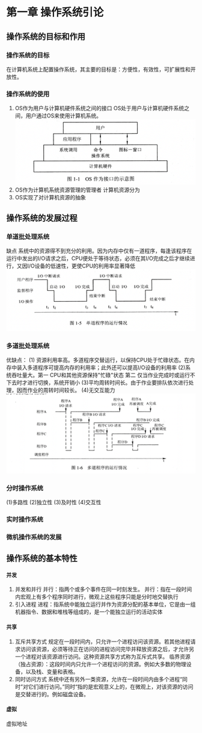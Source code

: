# 第一章 操作系统引论


## 操作系统的目标和作用 

### 操作系统的目标
在计算机系统上配置操作系统，其主要的目标是：方便性，有效性，可扩展性和开放性。
### 操作系统的使用 

1. OS作为用户与计算机硬件系统之间的接口 
OS处于用户与计算机硬件系统之间，用户通过OS来使用计算机系统。
![1](./img/os作为接口的示意图.png)
2. OS作为计算机系统资源管理的管理者
计算机资源分为 
3. OS实现了对计算机资源的抽象

## 操作系统的发展过程

### 单道批处理系统
缺点 系统中的资源得不到充分的利用。因为内存中仅有一道程序，每逢该程序在运行中发出的I/O请求之后，CPU便处于等待状态，必须在其I/O完成之后才继续进行，又因I/O设备的低速性，更使CPU的利用率显著降低 
![2](./img/单道批处理系统.png)
### 多道批处理系统
优缺点：
(1) 资源利用率高。多道程序交替运行，以保持CPU处于忙碌状态。在内存中装入多道程序可提高内存的利用率；此外还可以提高I/O设备的利用率
(2)系统吞吐量大。第一 CPU和其他资源保持"忙碌"状态 第二 仅当作业完成时或运行不下去时才进行切换，系统开销小
(3)平均周转时间长。由于作业要排队依次进行处理，因而作业的周转时间较长。
(4)无交互能力
![3](./img/多道批处理系统.png)

### 分时操作系统
(1)多路性
(2)独立性
(3)及时性
(4)交互性

### 实时操作系统

### 微机操作系统的发展

## 操作系统的基本特性


#### 并发

1. 并发和并行
并行：指两个或多个事件在同一时刻发生。
并行：指在一段时间内宏观上有多个程序同时进行，微观上这些程序只能是分时地交替执行
2. 引入进程
进程：指系统中能独立运行并作为资源分配的基本单位，它是由一组机器指令、数据和堆栈等组成的，是一个能独立运行的活动实体

#### 共享

1. 互斥共享方式
规定在一段时间内，只允许一个进程访问该资源。若其他进程请求访问该资源，必须等待正在访问的进程访问完毕并释放资源之后，才允许另一个进程对该资源进行访问。这种资源共享方式称为互斥式共享。
临界资源（独占资源）：这段时间内只允许一个进程访问的资源。例如大多数的物理设备，以及栈、变量和表格。
2. 同时访问方式
系统中还有另外一类资源，允许在一段时间内由多个进程“同时”对它们进行访问。”同时“指的是宏观意义上的，在微观上，对该资源的访问是交替进行的。例如磁盘设备。

#### 虚拟

虚拟地址

